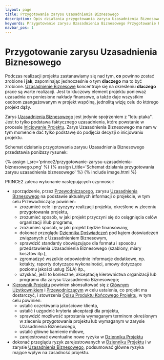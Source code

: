 ```yaml
---
layout: page
title: Przygotowanie zarysu Uzasadnienia Biznesowego
description: Opis działania przygotowania zarysu Uzasadnienia Biznesowego w procesie Przygotowania Projektu PRINCE2
keywords: Przygotowanie zarysu Uzasadnienia Biznesowego Przygotowanie Projektu działanie proces PRINCE2
navbar_pos: 1
---
```

# Przygotowanie zarysu Uzasadnienia Biznesowego

Podczas realizacji projektu zastanawiamy się nad tym, **co** powinno zostać zrobione i **jak**, zapominając jednocześnie o tym **dlaczego** ma to być
zrobione. [Uzasadnienie Biznesowe](/prince2/opisy-produktow-zarzadczych/uzasadnienie-biznesowe) koncentruje się na określeniu **dlaczego** prace są warte realizacji. Jest to
kluczowy element projektu ponieważ uzasadnia on poniesione nakłady finansowe, a także daje wszystkim osobom zaangażowanym w projekt wspólną, jednolitą
wizję celu do którego projekt dąży.

Zarys [Uzasadnienia Biznesowego](/prince2/opisy-produktow-zarzadczych/uzasadnienie-biznesowe) jest jedynie spojrzeniem z "lotu ptaka". Jest to tylko podstawa
faktycznego uzasadnienia, które powstanie w procesie [Inicjowanie Projektu](/prince2/inicjowanie-projektu). Zarys Uzasadnienia Biznesowego
ma nam w tym momencie dać tylko podstawę do podjęcia decyzji o inicjowaniu projektu.

Schemat działania przygotowania zarysu Uzasadnienia Biznesowego przedstawia poniższy rysunek:

{% assign i_src='prince2/przygotowanie-zarysu-uzasadnienia-biznesowego.png' %}
{% assign i_title='Schemat działania przygotowania zarysu uzasadnienia biznesowego' %}
{% include image.html %}

PRINCE2 zaleca wykonanie następujących czynności:

  * sporządzenie, przez [Przewodniczącego](/prince2/przewodniczacy), zarysu [Uzasadnienia Biznesowego](/prince2/opisy-produktow-zarzadczych/uzasadnienie-biznesowe) na
podstawie aktualnych informacji o projekcie, w tym celu Przewodniczący powinien:
    * zrozumieć cele i przyczyny realizacji projektu, określone w zleceniu przygotowania projektu,
    * zrozumieć sposób, w jaki projekt przyczyni się do osiągnięcia celów organizacji i/lub programu,
    * zrozumieć sposób, w jaki projekt będzie finansowany,
    * dokonać przeglądu [Dziennika Doświadczeń](/prince2/opisy-produktow-zarzadczych/dziennik-doswiadczen) pod kątem doświadczeń związanych
z Uzasadnieniem Biznesowym,
    * sprawdzić standardy obowiązujące dla formatu i sposobu przedstawienia Uzasadnienia Biznesowego (szablony, miary kosztów itp.),
    * zgromadzyć wszelkie odpowiednie informacje dodatkowe, np. kotakty, raporty dotyczące wykonalności, umowy dotyczące poziomu jakości
usług (SLA) itp.,
    * uzyskać, jeśli to konieczne, akceptację kierownictwa organizacji lub programu dla zarysu Uzasadnienia Biznesowego;
  * [Kierownik Projektu](/prince2/kierownik-projektu) powinien skonsultować się z [Głównym Użytkownikiem](/prince2/glowny-uzytkownik)
i [Przewodniczącym](/prince2/przewodniczacy) w celu ustalenia, co projekt ma dostarczyć, i stowrzenia [Opisu Produktu Końcowego Projektu](/prince2/opisy-produktow-zarzadczych/opis-produktu-koncowego-projektu),
w tym celu powinien:
    * ustalić oczekiwania jakościowe klienta,
    * ustalić i uzgodnić kryteria akceptacji dla projektu,
    * sprawdzić możliwość sprostania wymaganym terminom określonym w zleceniu przygotowania projektu lub wymaganym w zarysie Uzasadnienia Bizneswoego,
    * ustalić główne kamienie milowe,
    * zarejestrować ewentualne nowe ryzyka w [Dzienniku Projektu](/prince2/opisy-produktow-zarzadczych/dziennik-projektu)
  * dokonać przeglądu ryzyk zarejestrowanych w [Dzienniku Projektu](/prince2/opisy-produktow-zarzadczych/dziennik-projektu) i w zarysie [Uzasadnienia Biznesowego](/prince2/opisy-produktow-zarzadczych/uzasadnienie-biznesowe),
podsumować główne ryzyka mające wpływ na zasadność projektu.
